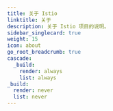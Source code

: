 ```yaml
---
title: 关于 Istio
linktitle: 关于
description: 关于 Istio 项目的说明。
sidebar_singlecard: true
weight: 15
icon: about
go_root_breadcrumb: true
cascade:
  _build:
    render: always
    list: always
_build:
  render: never
  list: never
---
```


